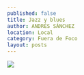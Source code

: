 ```yaml
---
published: false
title: Jazz y blues
author: ANDRÉS SÁNCHEZ
location: Local
category: Fuera de Foco
layout: posts
---
```


![](http://i.imgur.com/wrbBStQm.jpg)

